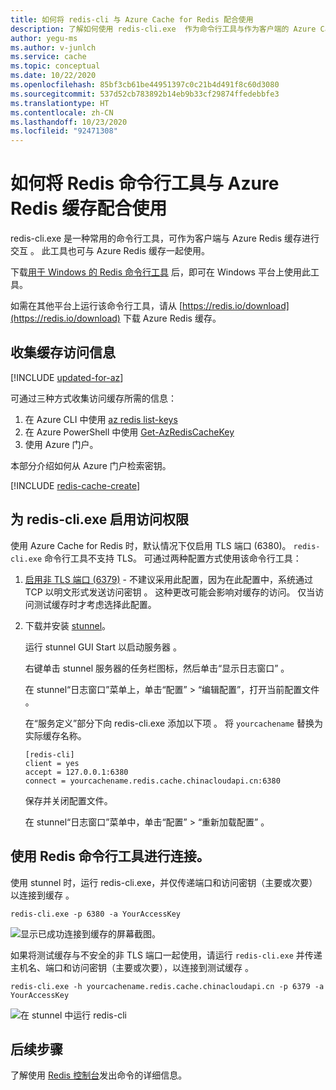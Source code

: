 ```yaml
---
title: 如何将 redis-cli 与 Azure Cache for Redis 配合使用
description: 了解如何使用 redis-cli.exe  作为命令行工具与作为客户端的 Azure Cache for Redis 进行交互。
author: yegu-ms
ms.author: v-junlch
ms.service: cache
ms.topic: conceptual
ms.date: 10/22/2020
ms.openlocfilehash: 85bf3cb61be44951397c0c21b4d491f8c60d3080
ms.sourcegitcommit: 537d52cb783892b14eb9b33cf29874ffedebbfe3
ms.translationtype: HT
ms.contentlocale: zh-CN
ms.lasthandoff: 10/23/2020
ms.locfileid: "92471308"
---
```

# <a name="how-to-use-the-redis-command-line-tool-with-azure-cache-for-redis"></a>如何将 Redis 命令行工具与 Azure Redis 缓存配合使用

redis-cli.exe 是一种常用的命令行工具，可作为客户端与 Azure Redis 缓存进行交互  。 此工具也可与 Azure Redis 缓存一起使用。

下载[用于 Windows 的 Redis 命令行工具](https://github.com/MSOpenTech/redis/releases/) 后，即可在 Windows 平台上使用此工具。 

如需在其他平台上运行该命令行工具，请从 [https://redis.io/download](https://redis.io/download) 下载 Azure Redis 缓存。

## <a name="gather-cache-access-information"></a>收集缓存访问信息

[!INCLUDE [updated-for-az](../../includes/updated-for-az.md)]

可通过三种方式收集访问缓存所需的信息：

1. 在 Azure CLI 中使用 [az redis list-keys](/cli/redis?view=azure-cli-latest#az-redis-list-keys)
2. 在 Azure PowerShell 中使用 [Get-AzRedisCacheKey](https://docs.microsoft.com/powershell/module/az.rediscache/Get-AzRedisCacheKey)
3. 使用 Azure 门户。

本部分介绍如何从 Azure 门户检索密钥。

[!INCLUDE [redis-cache-create](../../includes/redis-cache-access-keys.md)]


## <a name="enable-access-for-redis-cliexe"></a>为 redis-cli.exe 启用访问权限

使用 Azure Cache for Redis 时，默认情况下仅启用 TLS 端口 (6380)。 `redis-cli.exe` 命令行工具不支持 TLS。 可通过两种配置方式使用该命令行工具：

1. [启用非 TLS 端口 (6379)](cache-configure.md#access-ports) - 不建议采用此配置，因为在此配置中，系统通过 TCP 以明文形式发送访问密钥  。 这种更改可能会影响对缓存的访问。 仅当访问测试缓存时才考虑选择此配置。

2. 下载并安装 [stunnel](https://www.stunnel.org/downloads.html)。

    运行 stunnel GUI Start 以启动服务器  。

    右键单击 stunnel 服务器的任务栏图标，然后单击“显示日志窗口”  。

    在 stunnel“日志窗口”菜单上，单击“配置” > “编辑配置”，打开当前配置文件   。

    在“服务定义”部分下向 redis-cli.exe 添加以下项   。 将 `yourcachename` 替换为实际缓存名称。 

    ```
    [redis-cli]
    client = yes
    accept = 127.0.0.1:6380
    connect = yourcachename.redis.cache.chinacloudapi.cn:6380
    ```

    保存并关闭配置文件。 
  
    在 stunnel“日志窗口”菜单中，单击“配置” > “重新加载配置”   。


## <a name="connect-using-the-redis-command-line-tool"></a>使用 Redis 命令行工具进行连接。

使用 stunnel 时，运行 redis-cli.exe，并仅传递端口和访问密钥（主要或次要）以连接到缓存    。

```
redis-cli.exe -p 6380 -a YourAccessKey
```

![显示已成功连接到缓存的屏幕截图。](./media/cache-how-to-redis-cli-tool/cache-redis-cli-stunnel.png)

如果将测试缓存与不安全的非 TLS 端口一起使用，请运行 `redis-cli.exe` 并传递主机名、端口和访问密钥（主要或次要），以连接到测试缓存     。

```
redis-cli.exe -h yourcachename.redis.cache.chinacloudapi.cn -p 6379 -a YourAccessKey
```

![在 stunnel 中运行 redis-cli](./media/cache-how-to-redis-cli-tool/cache-redis-cli-non-ssl.png)




## <a name="next-steps"></a>后续步骤

了解使用 [Redis 控制台](cache-configure.md#redis-console)发出命令的详细信息。



